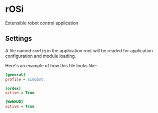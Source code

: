 # rOSi
Extensible robot control application

## Settings
A file named `config` in the application root will be readed for application configuration and module loading.

Here's an example of how this file looks like:

```cfg
[general]
profile = simubot

[ordex]
active = True

[WebHUD]
active = True
```
